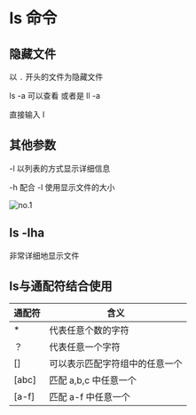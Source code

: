 # ls 命令

## 隐藏文件

以 `.` 开头的文件为隐藏文件

ls -a 可以查看 或者是 ll -a

直接输入 l

## 其他参数

-l 以列表的方式显示详细信息

-h 配合 -l 使用显示文件的大小

![no.1](https://images-1302683597.cos.ap-nanjing.myqcloud.com/images/StudyNotes/Ubuntu/images_20220328132234.svg)

## ls -lha

非常详细地显示文件

## ls与通配符结合使用

| 通配符| 含义|
|-------|-------|
|*|代表任意个数的字符|
|？|代表任意一个字符|
|[]|可以表示匹配字符组中的任意一个|
|[abc]|匹配 a,b,c 中任意一个|
|[a-f]|匹配 a-f 中任意一个|